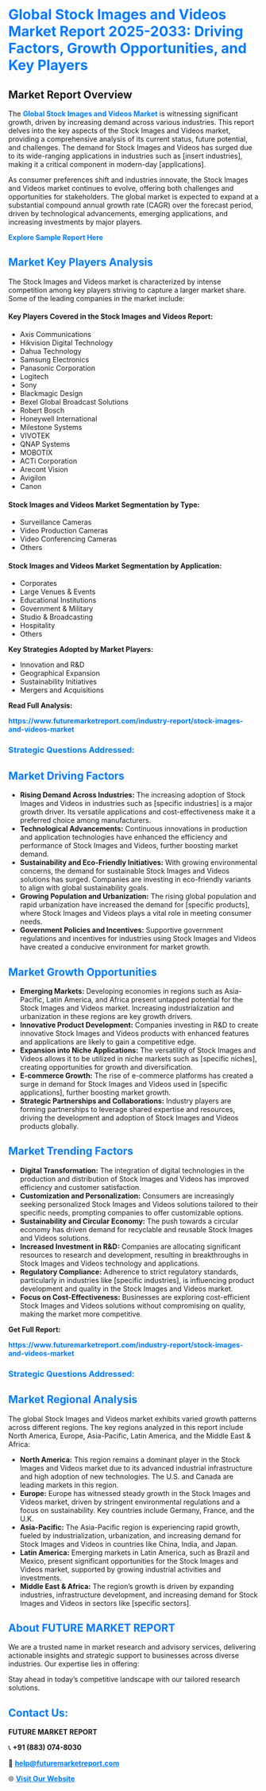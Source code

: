 <h1 style="color: #007BFF;">Global Stock Images and Videos Market Report 2025-2033: Driving Factors, Growth Opportunities, and Key Players</h1>

<section id="overview">
<h2>Market Report Overview</h2>
<p>The <a href="https://www.futuremarketreport.com/industry-report/stock-images-and-videos-market" style="color: #007BFF; text-decoration: none;"><strong>Global Stock Images and Videos Market</strong></a> is witnessing significant growth, driven by increasing demand across various industries. This report delves into the key aspects of the Stock Images and Videos market, providing a comprehensive analysis of its current status, future potential, and challenges. The demand for Stock Images and Videos has surged due to its wide-ranging applications in industries such as [insert industries], making it a critical component in modern-day [applications].</p>
<p>As consumer preferences shift and industries innovate, the Stock Images and Videos market continues to evolve, offering both challenges and opportunities for stakeholders. The global market is expected to expand at a substantial compound annual growth rate (CAGR) over the forecast period, driven by technological advancements, emerging applications, and increasing investments by major players.</p>
</section>

<section id="overview">
<p><a href="https://www.futuremarketreport.com/request-sample/reportId=33852" style="color: #007BFF; text-decoration: none;"><strong>Explore Sample Report Here</strong></a></p>
</section>

<section id="key-players">
<h2 style="color: #007BFF;">Market Key Players Analysis</h2>
<p>The Stock Images and Videos market is characterized by intense competition among key players striving to capture a larger market share. Some of the leading companies in the market include:</p>
<h4>Key Players Covered in the Stock Images and Videos Report:</h4>
<ul><li>Axis Communications</li><li>Hikvision Digital Technology</li><li>Dahua Technology</li><li>Samsung Electronics</li><li>Panasonic Corporation</li><li>Logitech</li><li>Sony</li><li>Blackmagic Design</li><li>Bexel Global Broadcast Solutions</li><li>Robert Bosch</li><li>Honeywell International</li><li>Milestone Systems</li><li>VIVOTEK</li><li>QNAP Systems</li><li>MOBOTIX</li><li>ACTi Corporation</li><li>Arecont Vision</li><li>Avigilon</li><li>Canon</li></ul>
<h4>Stock Images and Videos Market Segmentation by Type:</h4>
<ul><li>Surveillance Cameras</li><li>Video Production Cameras</li><li>Video Conferencing Cameras</li><li>Others</li></ul>

<h4>Stock Images and Videos Market Segmentation by Application:</h4>
<ul><li>Corporates</li><li>Large Venues &amp; Events</li><li>Educational Institutions</li><li>Government &amp; Military</li><li>Studio &amp; Broadcasting</li><li>Hospitality</li><li>Others</li></ul>
<p><strong>Key Strategies Adopted by Market Players:</strong></p>
<ul>
<li>Innovation and R&D</li>
<li>Geographical Expansion</li>
<li>Sustainability Initiatives</li>
<li>Mergers and Acquisitions</li>
</ul>
</section>

<section>
<p><strong>Read Full Analysis: </strong></p><a href="https://www.futuremarketreport.com/industry-report/stock-images-and-videos-market" style="color: #007BFF; text-decoration: none;"><strong>https://www.futuremarketreport.com/industry-report/stock-images-and-videos-market</strong></a>
<h3 style="color: #007BFF;">Strategic Questions Addressed:</h3>
</section>

<section id="driving-factors">
<h2 style="color: #007BFF;">Market Driving Factors</h2>
<ul>
<li><strong>Rising Demand Across Industries:</strong> The increasing adoption of Stock Images and Videos in industries such as [specific industries] is a major growth driver. Its versatile applications and cost-effectiveness make it a preferred choice among manufacturers.</li>
<li><strong>Technological Advancements:</strong> Continuous innovations in production and application technologies have enhanced the efficiency and performance of Stock Images and Videos, further boosting market demand.</li>
<li><strong>Sustainability and Eco-Friendly Initiatives:</strong> With growing environmental concerns, the demand for sustainable Stock Images and Videos solutions has surged. Companies are investing in eco-friendly variants to align with global sustainability goals.</li>
<li><strong>Growing Population and Urbanization:</strong> The rising global population and rapid urbanization have increased the demand for [specific products], where Stock Images and Videos plays a vital role in meeting consumer needs.</li>
<li><strong>Government Policies and Incentives:</strong> Supportive government regulations and incentives for industries using Stock Images and Videos have created a conducive environment for market growth.</li>
</ul>
</section>

<section id="growth-opportunities">
<h2 style="color: #007BFF;">Market Growth Opportunities</h2>
<ul>
<li><strong>Emerging Markets:</strong> Developing economies in regions such as Asia-Pacific, Latin America, and Africa present untapped potential for the Stock Images and Videos market. Increasing industrialization and urbanization in these regions are key growth drivers.</li>
<li><strong>Innovative Product Development:</strong> Companies investing in R&D to create innovative Stock Images and Videos products with enhanced features and applications are likely to gain a competitive edge.</li>
<li><strong>Expansion into Niche Applications:</strong> The versatility of Stock Images and Videos allows it to be utilized in niche markets such as [specific niches], creating opportunities for growth and diversification.</li>
<li><strong>E-commerce Growth:</strong> The rise of e-commerce platforms has created a surge in demand for Stock Images and Videos used in [specific applications], further boosting market growth.</li>
<li><strong>Strategic Partnerships and Collaborations:</strong> Industry players are forming partnerships to leverage shared expertise and resources, driving the development and adoption of Stock Images and Videos products globally.</li>
</ul>
</section>

<section id="trending-factors">
<h2 style="color: #007BFF;">Market Trending Factors</h2>
<ul>
<li><strong>Digital Transformation:</strong> The integration of digital technologies in the production and distribution of Stock Images and Videos has improved efficiency and customer satisfaction.</li>
<li><strong>Customization and Personalization:</strong> Consumers are increasingly seeking personalized Stock Images and Videos solutions tailored to their specific needs, prompting companies to offer customizable options.</li>
<li><strong>Sustainability and Circular Economy:</strong> The push towards a circular economy has driven demand for recyclable and reusable Stock Images and Videos solutions.</li>
<li><strong>Increased Investment in R&D:</strong> Companies are allocating significant resources to research and development, resulting in breakthroughs in Stock Images and Videos technology and applications.</li>
<li><strong>Regulatory Compliance:</strong> Adherence to strict regulatory standards, particularly in industries like [specific industries], is influencing product development and quality in the Stock Images and Videos market.</li>
<li><strong>Focus on Cost-Effectiveness:</strong> Businesses are exploring cost-efficient Stock Images and Videos solutions without compromising on quality, making the market more competitive.</li>
</ul>
</section>

<section>
<p><strong>Get Full Report: </strong></p><a href="https://www.futuremarketreport.com/industry-report/stock-images-and-videos-market" style="color: #007BFF; text-decoration: none;"><strong>https://www.futuremarketreport.com/industry-report/stock-images-and-videos-market</strong></a>
<h3 style="color: #007BFF;">Strategic Questions Addressed:</h3>
</section>


<section id="regional-analysis">
<h2 style="color: #007BFF;">Market Regional Analysis</h2>
<p>The global Stock Images and Videos market exhibits varied growth patterns across different regions. The key regions analyzed in this report include North America, Europe, Asia-Pacific, Latin America, and the Middle East & Africa:</p>
<ul>
<li><strong>North America:</strong> This region remains a dominant player in the Stock Images and Videos market due to its advanced industrial infrastructure and high adoption of new technologies. The U.S. and Canada are leading markets in this region.</li>
<li><strong>Europe:</strong> Europe has witnessed steady growth in the Stock Images and Videos market, driven by stringent environmental regulations and a focus on sustainability. Key countries include Germany, France, and the U.K.</li>
<li><strong>Asia-Pacific:</strong> The Asia-Pacific region is experiencing rapid growth, fueled by industrialization, urbanization, and increasing demand for Stock Images and Videos in countries like China, India, and Japan.</li>
<li><strong>Latin America:</strong> Emerging markets in Latin America, such as Brazil and Mexico, present significant opportunities for the Stock Images and Videos market, supported by growing industrial activities and investments.</li>
<li><strong>Middle East & Africa:</strong> The region’s growth is driven by expanding industries, infrastructure development, and increasing demand for Stock Images and Videos in sectors like [specific sectors].</li>
</ul>
</section>

<footer>
<h2 style="color: #007BFF;">About FUTURE MARKET REPORT</h2>
<p>We are a trusted name in market research and advisory services, delivering actionable insights and strategic support to businesses across diverse industries. Our expertise lies in offering:</p>

<p>Stay ahead in today’s competitive landscape with our tailored research solutions.</p>

<h2 style="color: #007BFF;">Contact Us:</h2>
<p><strong>FUTURE MARKET REPORT</strong></p>
<p>📞 <strong>+91 (883) 074-8030</strong></p>
<p>📧 <strong><a href="mailto:help@futuremarketreport.com" style="color: #007BFF;">help@futuremarketreport.com</a></strong></p>
<p>🌐 <strong><a href="https://www.futuremarketreport.com/" style="color: #007BFF;">Visit Our Website</a></strong></p>
</footer>